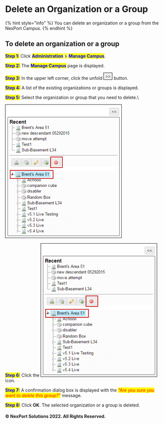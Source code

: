 # Delete an Organization or a Group

{% hint style="info" %}
You can delete an organization or a group from the NexPort Campus.
{% endhint %}

## **To delete an organization or a group**

<mark style="color:blue;">**Step 1:**</mark>  Click <mark style="color:blue;">**Administration**</mark> <mark style="color:blue;"></mark><mark style="color:blue;">></mark> <mark style="color:blue;"></mark><mark style="color:blue;">**Manage Campus**</mark>.

<mark style="color:blue;">**Step 2:**</mark>  The <mark style="color:blue;">**Manage Campus**</mark> page is displayed.

<mark style="color:blue;">**Step 3:**</mark>  In the upper left corner, click the unfold ![](/.gitbook/assets/Right.png) button.

<mark style="color:blue;">**Step 4:**</mark>  A list of the existing organizations or groups is displayed.

<mark style="color:blue;">**Step 5:**</mark>  Select the organization or group that you need to delete.\


![](/.gitbook/assets/Delete.png)

<mark style="color:blue;">**Step 6:**</mark>  Click the ![](/.gitbook/assets/Delete.png) icon.

<mark style="color:blue;">**Step 7:**</mark> A confirmation dialog box is displayed with the <mark style="color:yellow;"></mark> _<mark style="color:red;">“Are you sure you want to delete this group?”</mark>_ <mark style="color:red;"></mark><mark style="color:red;"></mark> message.

<mark style="color:blue;">**Step 8:**</mark>  Click **OK**. The selected organization or a group is deleted.

#### © NexPort Solutions 2022. All Rights Reserved.
